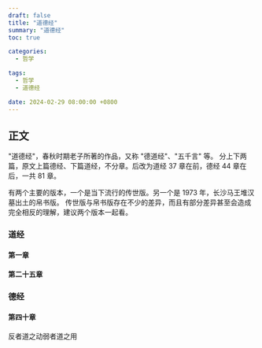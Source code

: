 ```yaml
---
draft: false
title: "道德经"
summary: "道德经"
toc: true

categories:
  - 哲学

tags:
  - 哲学
  - 道德经

date: 2024-02-29 08:00:00 +0800
---
```


## 正文

"道德经"，春秋时期老子所著的作品，又称 "德道经"、"五千言" 等。
分上下两篇，原文上篇德经、下篇道经，不分章。后改为道经 37 章在前，德经 44 章在后，一共 81 章。

有两个主要的版本，一个是当下流行的传世版。另一个是 1973 年，长沙马王堆汉墓出土的帛书版。
传世版与帛书版存在不少的差异，而且有部分差异甚至会造成完全相反的理解，建议两个版本一起看。

### 道经

#### 第一章

#### 第二十五章

### 德经

#### 第四十章

反者道之动弱者道之用


